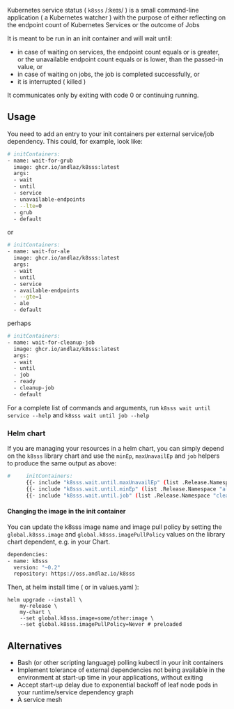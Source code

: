 Kubernetes service status ( `k8sss` /:keɪs/ ) is a small command-line application ( a Kubernetes watcher ) with the purpose of either reflecting on the endpoint count of Kubernetes Services or the outcome of Jobs

It is meant to be run in an init container and will wait until:

- in case of waiting on services, the endpoint count equals or is greater, or the unavailable endpoint count equals or is lower, than the passed-in value, or
- in case of waiting on jobs, the job is completed successfully, or
- it is interrupted ( killed )

It communicates only by exiting with code 0 or continuing running.

## Usage

You need to add an entry to your init containers per external service/job dependency. This could, for example, look like:

```bash
# initContainers:
- name: wait-for-grub
  image: ghcr.io/andlaz/k8sss:latest
  args:
  - wait
  - until
  - service
  - unavailable-endpoints
  - --lte=0
  - grub
  - default
```

or

```bash
# initContainers:
- name: wait-for-ale
  image: ghcr.io/andlaz/k8sss:latest
  args:
  - wait
  - until
  - service
  - available-endpoints
  - --gte=1
  - ale
  - default
```

perhaps

```bash
# initContainers:
- name: wait-for-cleanup-job
  image: ghcr.io/andlaz/k8sss:latest
  args:
  - wait
  - until
  - job
  - ready
  - cleanup-job
  - default
```

For a complete list of commands and arguments, run `k8sss wait until service --help` and `k8sss wait until job --help`

### Helm chart

If you are managing your resources in a helm chart, you can simply depend on the `k8sss` library chart and use the `minEp`, `maxUnavailEp` and `job` helpers to produce the same output as above:

```bash
#     initContainers:
      {{- include "k8sss.wait.until.maxUnavailEp" (list .Release.Namespace "grub" 0) | indent 6 }} # all endpoints must be available
      {{- include "k8sss.wait.until.minEp" (list .Release.Namespace "ale" 1) | indent 6 }} # at least one endpoint must be available
      {{- include "k8sss.wait.until.job" (list .Release.Namespace "cleanup-job") | indent 6 }} # wait for job to complete
```

#### Changing the image in the init container

You can update the k8sss image name and image pull policy by setting the `global.k8sss.image` and `global.k8sss.imagePullPolicy` values on the library chart dependent, e.g. in your Chart.

```bash
dependencies:
- name: k8sss
  version: "~0.2"
  repository: https://oss.andlaz.io/k8sss
```

Then, at helm install time ( or in values.yaml ):
```
helm upgrade --install \
    my-release \
    my-chart \
    --set global.k8sss.image=some/other:image \
    --set global.k8sss.imagePullPolicy=Never # preloaded
```

## Alternatives

- Bash (or other scripting language) polling kubectl in your init containers
- Implement tolerance of external dependencies not being available in the environment at start-up time in your applications, without exiting
- Accept start-up delay due to exponential backoff of leaf node pods in your runtime/service dependency graph
- A service mesh
